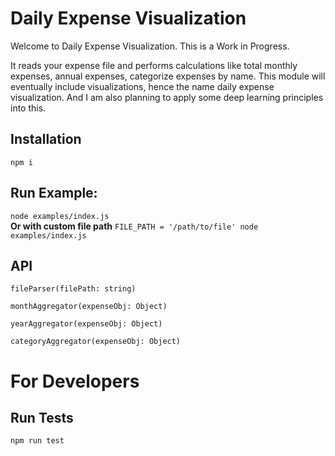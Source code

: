 
# Daily Expense Visualization  
Welcome to Daily Expense Visualization. This is a Work in Progress.

It reads your expense file and performs calculations like total monthly expenses, annual expenses, categorize expenses by name.
This module will eventually include visualizations, hence the name daily expense visualization. And I am also planning to apply some deep learning principles into this.


## Installation

`npm i`  
  

## Run Example:

  
`node examples/index.js`  
  **Or with custom file path**
  `FILE_PATH = '/path/to/file' node examples/index.js`  
  

## API

  
`fileParser(filePath: string)`  
  
`monthAggregator(expenseObj: Object)`  
  
`yearAggregator(expenseObj: Object)`  
  
`categoryAggregator(expenseObj: Object)`


# For Developers


## Run Tests

 
`npm run test`  